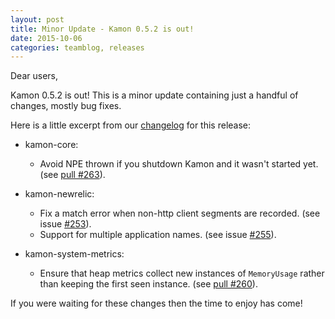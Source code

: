 ```yaml
---
layout: post
title: Minor Update - Kamon 0.5.2 is out!
date: 2015-10-06
categories: teamblog, releases
---
```


Dear users,

Kamon 0.5.2 is out! This is a minor update containing just a handful of changes, mostly bug fixes.



Here is a little excerpt from our [changelog] for this release:

* kamon-core:
  * Avoid NPE thrown if you shutdown Kamon and it wasn't started yet. (see [pull #263](https://github.com/kamon-io/Kamon/pull/263)).

* kamon-newrelic:
  * Fix a match error when non-http client segments are recorded. (see issue [#253](https://github.com/kamon-io/Kamon/issues/253)).
  * Support for multiple application names. (see issue [#255](https://github.com/kamon-io/Kamon/issues/255)).

* kamon-system-metrics:
  * Ensure that heap metrics collect new instances of `MemoryUsage` rather than keeping the first seen instance. (see [pull #260](https://github.com/kamon-io/Kamon/pull/260)).


If you were waiting for these changes then the time to enjoy has come!


[changelog]: /introduction/project-info/changelog/
